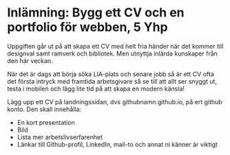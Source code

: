 # Inlämning: Bygg ett CV och en portfolio för webben, 5 Yhp
Uppgiften går ut på att skapa ett CV med helt fria händer när det kommer till designval samt ramverk och bibliotek. Men utnyttja inlärda kunskaper från den här veckan.

När det är dags att börja söka LIA-plats och senare jobb så är ett CV ofta det första intryck med framtida arbetsgivare så se till att allt ser snyggt ut, testa i mobilen och lägg lite tid på att skapa en modern känsla!

Lägg upp ett CV på landningssidan, dvs githubnamn.github.io, på ert github konto.
Den skall innehålla:

* En kort presentation
* Bild
* Lista mer arbetslivserfarenhet
* Länkar till Github-profil, LinkedIn, mail-to och annat ni känner är viktigt
